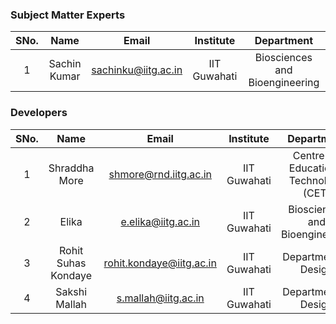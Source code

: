 ### Subject Matter Experts
| SNo. | Name | Email | Institute | Department |
| :---: | :---: | :---: | :---: | :---: |
| 1 | Sachin Kumar | sachinku@iitg.ac.in | IIT Guwahati | Biosciences and Bioengineering |

### Developers
| SNo. | Name | Email | Institute | Department |
| :---: | :---: | :---: | :---: | :---: |
| 1 | Shraddha More | shmore@rnd.iitg.ac.in | IIT Guwahati | Centre for Educational Technology (CET) |
| 2 | Elika | e.elika@iitg.ac.in | IIT Guwahati | Biosciences and Bioengineering |
| 3 | Rohit Suhas Kondaye | rohit.kondaye@iitg.ac.in | IIT Guwahati | Department of Design |
| 4 | Sakshi Mallah | s.mallah@iitg.ac.in | IIT Guwahati | Department of Design |